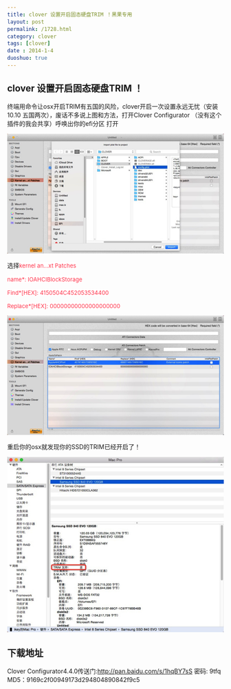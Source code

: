 ```yaml
---
title: clover 设置开启固态硬盘TRIM ！黑果专用
layout: post
permalink: /1728.html
category: clover
tags: [clover]
date : 2014-1-4
duoshuo: true
---
```

## clover 设置开启固态硬盘TRIM ！

终端用命令让osx开启TRIM有五国的风险，clover开启一次设置永远无忧（安装10.10 五国两次），废话不多说上图和方法，打开Clover Configurator （没有这个插件的我会共享）呼唤出你的efi分区 打开

![clover 设置开启固态硬盘TRIM ！黑果专用][1]

<span style="background-color: #ffffff;">选择</span><span style="font-size: 13px;"><span style="background-color: #ffffff;"><span style="color: #ff354c;">kernel an…xt Patches</span></span></span>

<span style="font-size: 13px;"><span style="background-color: #ffffff;"><span style="color: #ff354c;">name*: IOAHCIBlockStorage</span></span></span>

<span style="font-size: 13px;"><span style="background-color: #ffffff;"><span style="color: #ff354c;">Find*[HEX]: 4150504C452053534400</span></span></span>

<span style="font-size: 13px;"><span style="background-color: #ffffff;"><span style="color: #ff354c;">Replace*[<span style="color: #ff354c; font-size: 13px;">HEX</span>]: 00000000000000000000</span></span></span>

![clover 设置开启固态硬盘TRIM ！黑果专用][2]

重启你的osx就发现你的SSD的TRIM已经开启了！

![clover 设置开启固态硬盘TRIM ！黑果专用][3]

## 下载地址

Clover Configurator4.4.0传送门:<http://pan.baidu.com/s/1hqBY7sS> 密码: 9tfq
MD5：9169c2f00949173d294804890842f9c5


 [1]: /wp-content/uploads/sinapicv2-backup/1728-ww4-large-005V4vEUjw1env6fu05xnj30go098wfv.jpg
 [2]: /wp-content/uploads/sinapicv2-backup/1728-ww3-large-005V4vEUjw1env6g0r90zj30go098myn.jpg
 [3]: /wp-content/uploads/sinapicv2-backup/1728-ww1-large-005V4vEUjw1env6gbhjd8j30go0dhq52.jpg


